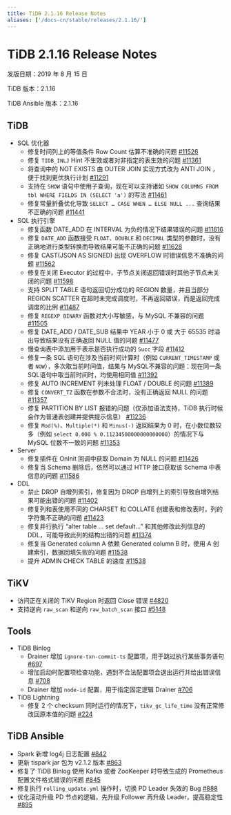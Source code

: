 ```yaml
---
title: TiDB 2.1.16 Release Notes
aliases: ['/docs-cn/stable/releases/2.1.16/']
---
```


# TiDB 2.1.16 Release Notes

发版日期：2019 年 8 月 15 日

TiDB 版本：2.1.16

TiDB Ansible 版本：2.1.16

## TiDB

+ SQL 优化器
    - 修复时间列上的等值条件 Row Count 估算不准确的问题 [#11526](https://github.com/pingcap/tidb/pull/11526)
    - 修复 `TIDB_INLJ` Hint 不生效或者对非指定的表生效的问题 [#11361](https://github.com/pingcap/tidb/pull/11361)
    - 将查询中的 NOT EXISTS 由 OUTER JOIN 实现方式改为 ANTI JOIN ，便于找到更优执行计划 [#11291](https://github.com/pingcap/tidb/pull/11291)
    - 支持在 `SHOW` 语句中使用子查询，现在可以支持诸如 `SHOW COLUMNS FROM tbl WHERE FIELDS IN (SELECT 'a')` 的写法 [#11461](https://github.com/pingcap/tidb/pull/11461)
    - 修复常量折叠优化导致 `SELECT … CASE WHEN … ELSE NULL ...` 查询结果不正确的问题 [#11441](https://github.com/pingcap/tidb/pull/11441)
+ SQL 执行引擎
    - 修复函数 DATE_ADD 在 INTERVAL 为负的情况下结果错误的问题 [#11616](https://github.com/pingcap/tidb/pull/11616)
    - 修复 `DATE_ADD` 函数接受 `FLOAT`、`DOUBLE` 和 `DECIMAL` 类型的参数时，没有正确地进行类型转换而导致结果可能不正确的问题 [#11628](https://github.com/pingcap/tidb/pull/11628)
    - 修复 CAST(JSON AS SIGNED) 出现 OVERFLOW 时错误信息不准确的问题 [#11562](https://github.com/pingcap/tidb/pull/11562)
    - 修复在关闭 Executor 的过程中，子节点关闭返回错误时其他子节点未关闭的问题 [#11598](https://github.com/pingcap/tidb/pull/11598)
    - 支持 SPLIT TABLE 语句返回切分成功的 REGION 数量，并且当部分 REGION SCATTER 在超时未完成调度时，不再返回错误，而是返回完成调度的比例 [#11487](https://github.com/pingcap/tidb/pull/11487)
    - 修复 `REGEXP BINARY` 函数对大小写敏感，与 MySQL 不兼容的问题 [#11505](https://github.com/pingcap/tidb/pull/11505)
    - 修复 DATE_ADD / DATE_SUB 结果中 YEAR 小于 0 或 大于 65535 时溢出导致结果没有正确返回 NULL 值的问题 [#11477](https://github.com/pingcap/tidb/pull/11477)
    - 慢查询表中添加用于表示是否执行成功的 `Succ` 字段 [#11412](https://github.com/pingcap/tidb/pull/11421)
    - 修复一条 SQL 语句在涉及当前时间计算时（例如 `CURRENT_TIMESTAMP` 或者 `NOW`），多次取当前时间值，结果与 MySQL不兼容的问题：现在同一条SQL语句中取当前时间时，均使用相同值 [#11392](https://github.com/pingcap/tidb/pull/11392)
    - 修复 AUTO INCREMENT 列未处理 FLOAT / DOUBLE 的问题 [#11389](https://github.com/pingcap/tidb/pull/11389)
    - 修复 `CONVERT_TZ` 函数在参数不合法时，没有正确返回 NULL 的问题 [#11357](https://github.com/pingcap/tidb/pull/11357)
    - 修复 PARTITION BY LIST 报错的问题（仅添加语法支持，TiDB 执行时候会作为普通表创建并提供提示信息） [#11236](https://github.com/pingcap/tidb/pull/11236)
    - 修复 `Mod(%)`、`Multiple(*)` 和 `Minus(-)` 返回结果为 0 时，在小数位数较多（例如 `select 0.000 % 0.11234500000000000000`）的情况下与 MySQL 位数不一致的问题 [#11353](https://github.com/pingcap/tidb/pull/11353)
+ Server
    - 修复插件在 OnInit 回调中获取 Domain 为 NULL 的问题 [#11426](https://github.com/pingcap/tidb/pull/11426)
    - 修复当 Schema 删除后，依然可以通过 HTTP 接口获取该 Schema 中表信息的问题 [#11586](https://github.com/pingcap/tidb/pull/11586)
+ DDL
    - 禁止 DROP 自增列索引，修复因为 DROP 自增列上的索引导致自增列结果可能出错的问题 [#11402](https://github.com/pingcap/tidb/pull/11402)
    - 修复列和表使用不同的 CHARSET 和 COLLATE 创建表和修改表时，列的字符集不正确的问题 [#11423](https://github.com/pingcap/tidb/pull/11423)
    - 修复并行执行 “alter table ... set default...” 和其他修改此列信息的 DDL，可能导致此列的结构出错的问题 [#11374](https://github.com/pingcap/tidb/pull/11374)
    - 修复当 Generated column A 依赖 Generated column B 时，使用 A 创建索引，数据回填失败的问题 [#11538](https://github.com/pingcap/tidb/pull/11538)
    - 提升 ADMIN CHECK TABLE 的速度 [#11538](https://github.com/pingcap/tidb/pull/11676)

## TiKV

+ 访问正在关闭的 TiKV Region 时返回 Close 错误 [#4820](https://github.com/tikv/tikv/pull/4820)
+ 支持逆向 `raw_scan` 和逆向 `raw_batch_scan` 接口 [#5148](https://github.com/tikv/tikv/pull/5148)

## Tools

+ TiDB Binlog
    - Drainer 增加 `ignore-txn-commit-ts` 配置项，用于跳过执行某些事务语句 [#697](https://github.com/pingcap/tidb-binlog/pull/697)
    - 增加启动时配置项检查功能，遇到不合法配置项会退出运行并给出错误信息 [#708](https://github.com/pingcap/tidb-binlog/pull/708)
    - Drainer 增加 `node-id` 配置，用于指定固定逻辑 Drainer [#706](https://github.com/pingcap/tidb-binlog/pull/706)
+ TiDB Lightning
    - 修复 2 个 checksum 同时运行的情况下，`tikv_gc_life_time` 没有正常修改回原本值的问题 [#224](https://github.com/pingcap/tidb-lightning/pull/224)

## TiDB Ansible

+ Spark 新增 log4j 日志配置 [#842](https://github.com/pingcap/tidb-ansible/pull/842)
+ 更新 tispark jar 包为 v2.1.2 版本 [#863](https://github.com/pingcap/tidb-ansible/pull/863)
+ 修复了 TiDB Binlog 使用 Kafka 或者 ZooKeeper 时导致生成的 Prometheus 配置文件格式错误的问题 [#845](https://github.com/pingcap/tidb-ansible/pull/845)
+ 修复执行 `rolling_update.yml` 操作时，切换 PD Leader 失效的 Bug [#888](https://github.com/pingcap/tidb-ansible/pull/888)
+ 优化滚动升级 PD 节点的逻辑，先升级 Follower 再升级 Leader，提高稳定性 [#895](https://github.com/pingcap/tidb-ansible/pull/895)
